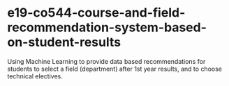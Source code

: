 # e19-co544-course-and-field-recommendation-system-based-on-student-results
Using Machine Learning to provide data based recommendations for students to select a field (department) after 1st year results, and to choose technical electives.
